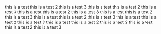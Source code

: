 this is a test
this is a test 2 
this is a test 3
this is a test
this is a test 2 
this is a test 3
this is a test
this is a test 2 
this is a test 3
this is a test
this is a test 2 
this is a test 3
this is a test
this is a test 2 
this is a test 3
this is a test
this is a test 2 
this is a test 3
this is a test
this is a test 2 
this is a test 3
this is a test
this is a test 2 
this is a test 3
